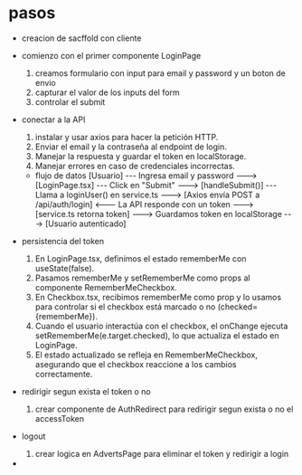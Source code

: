 # pasos 
- creacion de sacffold con cliente
- comienzo con el primer componente LoginPage
    1. creamos formulario con input para email y password y un boton de envio
    2. capturar el valor de los inputs del form
    3. controlar el submit
- conectar a la API
    1. instalar y usar axios para hacer la petición HTTP.
    2. Enviar el email y la contraseña al endpoint de login.
    3. Manejar la respuesta y guardar el token en localStorage.
    4. Manejar errores en caso de credenciales incorrectas.
    -  flujo de datos 
    [Usuario] --- Ingresa email y password ---> [LoginPage.tsx]
           --- Click en "Submit" ---> [handleSubmit()]
           --- Llama a loginUser() en service.ts ---> [Axios envía POST a /api/auth/login]
           <--- La API responde con un token ---> [service.ts retorna token]
           ---> Guardamos token en localStorage ---> [Usuario autenticado]

- persistencia del token
    1. En LoginPage.tsx, definimos el estado rememberMe con useState(false).
    2. Pasamos rememberMe y setRememberMe como props al componente RememberMeCheckbox.
    3. En Checkbox.tsx, recibimos rememberMe como prop y lo usamos para controlar si el checkbox está marcado o no (checked={rememberMe}).
    4. Cuando el usuario interactúa con el checkbox, el onChange ejecuta setRememberMe(e.target.checked), lo que actualiza el estado en LoginPage.
    5. El estado actualizado se refleja en RememberMeCheckbox, asegurando que el checkbox reaccione a los cambios correctamente.

- redirigir segun exista el token o no
    1. crear componente de AuthRedirect para redirigir segun exista o no el accessToken
- logout 
    1. crear logica en AdvertsPage para eliminar el token y redirigir a login
- 